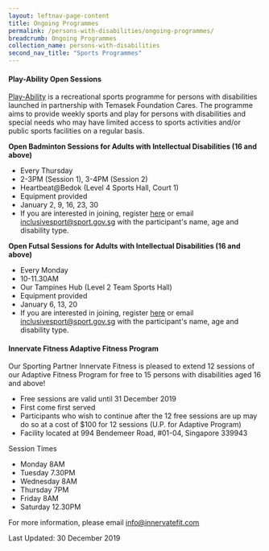 ```yaml
---
layout: leftnav-page-content
title: Ongoing Programmes
permalink: /persons-with-disabilities/ongoing-programmes/
breadcrumb: Ongoing Programmes
collection_name: persons-with-disabilities
second_nav_title: "Sports Programmes"
---
```


#### Play-Ability Open Sessions
[Play-Ability](https://www.temasekfoundation-cares.org.sg/journal/13/the-joy-of-play) is a recreational sports programme for persons with disabilities launched in partnership with Temasek Foundation Cares. The programme aims to provide weekly sports and play for persons with disabilities and special needs who may have limited access to sports activities and/or public sports facilities on a regular basis. 

**Open Badminton Sessions for Adults with Intellectual Disabilities (16 and above)**
* Every Thursday
* 2-3PM (Session 1), 3-4PM (Session 2)
* Heartbeat@Bedok (Level 4 Sports Hall, Court 1)
* Equipment provided
* January 2, 9, 16, 23, 30
* If you are interested in joining, register [here](https://go.gov.sg/playability) or email <inclusivesport@sport.gov.sg> with the participant's name, age and disability type.

**Open Futsal Sessions for Adults with Intellectual Disabilities (16 and above)**
* Every Monday
* 10-11.30AM
* Our Tampines Hub (Level 2 Team Sports Hall)
* Equipment provided
* January 6, 13, 20
* If you are interested in joining, register [here](https://go.gov.sg/playability) or email <inclusivesport@sport.gov.sg> with the participant's name, age and disability type.

#### Innervate Fitness Adaptive Fitness Program
Our Sporting Partner Innervate Fitness is pleased to extend 12 sessions of our Adaptive Fitness Program for free to 15 persons with disabilities aged 16 and above!

* Free sessions are valid until 31 December 2019
* First come first served
* Participants who wish to continue after the 12 free sessions are up may do so at a cost of $100 for 12 sessions (U.P. for Adaptive Program)
* Facility located at 994 Bendemeer Road, #01-04, Singapore 339943

Session Times
* Monday 8AM
* Tuesday 7.30PM
* Wednesday 8AM
* Thursday 7PM
* Friday 8AM
* Saturday 12.30PM

For more information, please email info@innervatefit.com

Last Updated: 30 December 2019
